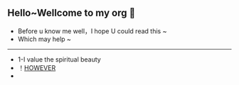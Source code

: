 ## Hello~Wellcome to my org 🌼

- Before u know me well，I hope U could read this ~
- Which may help ~

****
- 1-I value the spiritual beauty
- ！[HOWEVER](/assets/1.jpg)
- 